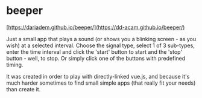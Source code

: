 # beeper

[https://dariadem.github.io/beeper/](https://dd-acam.github.io/beeper/)

Just a small app that plays a sound (or shows you a blinking screen - as you wish) at a selected interval.
Choose the signal type, select 1 of 3 sub-types, enter the time interval and click the 'start' button to start and the 'stop' button - well, to stop.
Or simply click one of the buttons with predefined timing.

It was created in order to play with directly-linked vue.js, and because it's much harder sometimes to find small simple apps (that really fit your needs) than create it.
